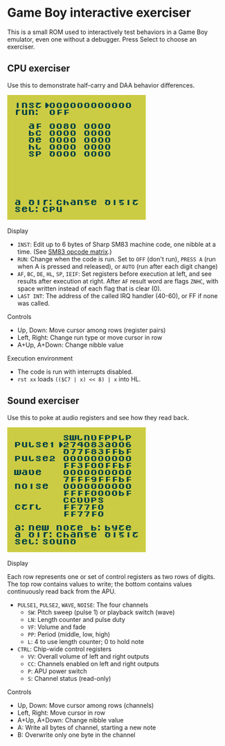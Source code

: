 Game Boy interactive exerciser
==============================

This is a small ROM used to interactively test behaviors in a
Game Boy emulator, even one without a debugger.  Press Select to
choose an exerciser.

CPU exerciser
-------------
Use this to demonstrate half-carry and DAA behavior differences.

![Screenshot as described below](../../docs/gb_exerciser.png)

Display

* `INST`: Edit up to 6 bytes of Sharp SM83 machine code, one nibble
  at a time. (See [SM83 opcode matrix].)
* `RUN`: Change when the code is run.  Set to `OFF` (don't run),
  `PRESS A` (run when A is pressed and released), or `AUTO` (run
  after each digit change)
* `AF`, `BC`, `DE`, `HL`, `SP`, `IEIF`: Set registers before
  execution at left, and see results after execution at right.
  After `AF` result word are flags `ZNHC`, with space written
  instead of each flag that is clear (0).
* `LAST INT`: The address of the called IRQ handler (40-60), or
  FF if none was called.

Controls

* Up, Down: Move cursor among rows (register pairs)
* Left, Right: Change run type or move cursor in row
* A+Up, A+Down: Change nibble value

Execution environment

* The code is run with interrupts disabled.
* `rst xx` loads `(($C7 | x) << 8) | x` into HL.

[SM83 opcode matrix]: https://gbdev.io/gb-opcodes/optables/

Sound exerciser
---------------
Use this to poke at audio registers and see how they read back.

![Screenshot of audio matrix](../../docs/gb_exerciser_sound.png)

Display

Each row represents one or set of control registers as two rows of
digits.  The top row contains values to write; the bottom contains
values continuously read back from the APU.

* `PULSE1`, `PULSE2`, `WAVE`, `NOISE`: The four channels
    * `SW`: Pitch sweep (pulse 1) or playback switch (wave)
    * `LN`: Length counter and pulse duty
    * `VF`: Volume and fade
    * `PP`: Period (middle, low, high)
    * `L`: 4 to use length counter; 0 to hold note
* `CTRL`: Chip-wide control registers
    * `VV`: Overall volume of left and right outputs
    * `CC`: Channels enabled on left and right outputs
    * `P`: APU power switch
    * `S`: Channel status (read-only)

Controls

* Up, Down: Move cursor among rows (channels)
* Left, Right: Move cursor in row
* A+Up, A+Down: Change nibble value
* A: Write all bytes of channel, starting a new note
* B: Overwrite only one byte in the channel

